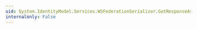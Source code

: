 ```yaml
---
uid: System.IdentityModel.Services.WSFederationSerializer.GetResponseAsString(System.IdentityModel.Protocols.WSTrust.RequestSecurityTokenResponse,System.IdentityModel.Protocols.WSTrust.WSTrustSerializationContext)
internalonly: False
---
```


